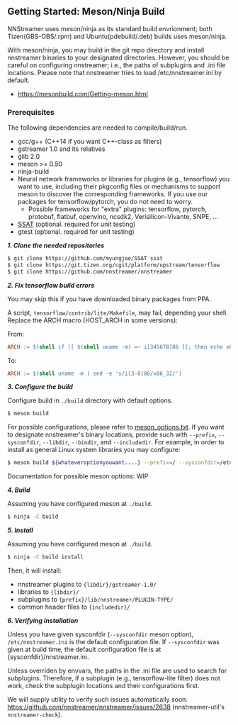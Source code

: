## Getting Started: Meson/Ninja Build

NNStreamer uses meson/ninja as its standard build envrionment; both Tizen(GBS-OBS/.rpm) and Ubuntu(pdebuild/.deb) builds uses meson/ninja.

With meson/ninja, you may build in the git repo directory and install nnstreamer binaries to your designated directories.
However, you should be careful on configuring nnstreamer; i.e., the paths of subplugins and .ini file locations. Please note that nnstreamer tries to load /etc/nnstreamer.ini by default.

* https://mesonbuild.com/Getting-meson.html


### Prerequisites
The following dependencies are needed to compile/build/run.
* gcc/g++ (C++14 if you want C++-class as filters)
* gstreamer 1.0 and its relatives
* glib 2.0
* meson >= 0.50
* ninja-build
* Neural network frameworks or libraries for plugins (e.g., tensorflow) you want to use, including their pkgconfig files or mechanisms to support meson to discover the corresponding frameworks. If you use our packages for tensorflow/pytorch, you do not need to worry.
    * Possible frameworks for "extra" plugins: tensorflow, pytorch, protobuf, flatbuf, openvino, ncsdk2, Verisilicon-Vivante, SNPE, ...
* [SSAT](https://github.com/myungjoo/SSAT) (optional. required for unit testing)
* gtest (optional. required for unit testing)


***1. Clone the needed repositories***

```bash
$ git clone https://github.com/myungjoo/SSAT ssat
$ git clone https://git.tizen.org/cgit/platform/upstream/tensorflow
$ git clone https://github.com/nnstreamer/nnstreamer
```

***2. Fix tensorflow build errors***

You may skip this if you have downloaded binary packages from PPA.

A script, ```tensorflow/contrib/lite/Makefile```, may fail, depending your shell.
Replace the ARCH macro (HOST_ARCH in some versions):

From:
```makefile
ARCH := $(shell if [[ $(shell uname -m) =~ i[345678]86 ]]; then echo x86_32; else echo $(shell uname -m); fi)
```

To:
```makefile
ARCH := $(shell uname -m | sed -e 's/i[3-8]86/x86_32/')
```

***3. Configure the build***

Configure build in ```./build``` directory with default options.
```bash
$ meson build
```

For possible configurations, please refer to [meson_options.txt](../meson_options.txt).
If you want to designate nnstreamer's binary locations, provide such with ```--prefix```, ```--sysconfdir```, ```--libdir```, ```--bindir```, and ```--includedir```.
For example, in order to install as general Linux system libraries you may configure:
```bash
$ meson build ${whateveroptionyouwant....} --prefix=/ --sysconfdir=/etc --libdir=/usr/lib --bindir=/usr/bin --includedir=/usr/include
```

Documentation for possible meson options: WIP


***4. Build***

Assuming you have configured meson at ```./build```.
```bash
$ ninja -C build
```


***5. Install***

Assuming you have configured meson at ```./build```.
```bash
$ ninja -C build install
```

Then, it will install:
- nnstreamer plugins to ```{libdir}/gstreamer-1.0/```
- libraries to ```{libdir}/```
- subplugins to ```{prefix}/lib/nnstreamer/PLUGIN-TYPE/```
- common header files to ```{includedir}/```


***6. Verifying installation***

Unless you have given sysconfdir (```--sysconfdir``` meson option), ```/etc/nnstreamer.ini``` is the default configuration file. If ```--sysconfdir``` was given at build time, the default configuration file is at {sysconfdir}/nnstreamer.ini.

Unless overriden by envvars, the paths in the .ini file are used to search for subplugins. Therefore, if a subplugin (e.g., tensorflow-lite filter) does not work, check the subplugin locations and their configurations first.

We will supply utility to verify such issues automatically soon: https://github.com/nnstreamer/nnstreamer/issues/2638 (nnstreamer-util's ```nnstreamer-check```).

